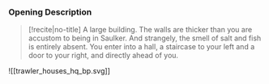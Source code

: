 ### Opening Description
>[!recite|no-title]
> A large building. The walls are thicker than you are accustom to being in Saulker. And strangely, the smell of salt and fish is entirely absent. You enter into a hall, a staircase to your left and a door to your right, and directly ahead of you.

![[trawler_houses_hq_bp.svg]]